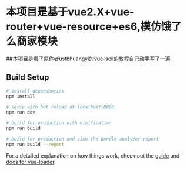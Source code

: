 # 本项目是基于vue2.X+vue-router+vue-resource+es6,模仿饿了么商家模块

##本项目是看了原作者ustbhuangyi的[vue-sell](https://github.com/ustbhuangyi/vue-sell)的教程自己动手写了一遍

## Build Setup

``` bash
# install dependencies
npm install

# serve with hot reload at localhost:8080
npm run dev

# build for production with minification
npm run build

# build for production and view the bundle analyzer report
npm run build --report
```

For a detailed explanation on how things work, check out the [guide](http://vuejs-templates.github.io/webpack/) and [docs for vue-loader](http://vuejs.github.io/vue-loader).
